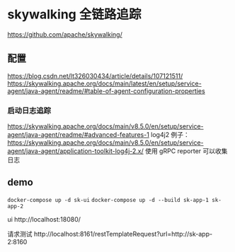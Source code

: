 # skywalking 全链路追踪

https://github.com/apache/skywalking/

## 配置

https://blog.csdn.net/lt326030434/article/details/107121511/
https://skywalking.apache.org/docs/main/latest/en/setup/service-agent/java-agent/readme/#table-of-agent-configuration-properties

### 启动日志追踪

https://skywalking.apache.org/docs/main/v8.5.0/en/setup/service-agent/java-agent/readme/#advanced-features-1
log4j2 例子：
https://skywalking.apache.org/docs/main/v8.5.0/en/setup/service-agent/java-agent/application-toolkit-log4j-2.x/
使用 gRPC reporter 可以收集日志



## demo

`docker-compose up -d sk-ui`
`docker-compose up -d --build sk-app-1 sk-app-2`

ui http://localhost:18080/

请求测试 http://localhost:8161/restTemplateRequest?url=http://sk-app-2:8160